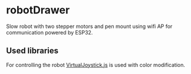 # robotDrawer
Slow robot with two stepper motors and pen mount using wifi AP for communication powered by ESP32.

## Used libraries
For controlling the robot [VirtualJoystick.js](https://github.com/jeromeetienne/virtualjoystick.js) is used with color modification.
